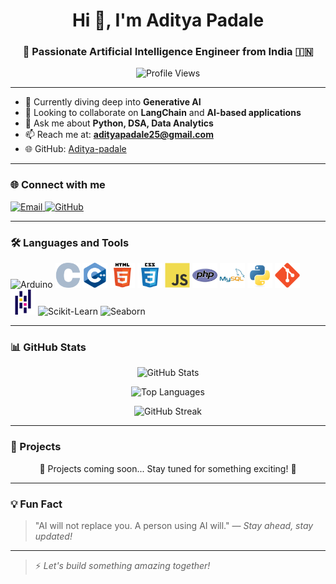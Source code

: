 <h1 align="center">Hi 👋, I'm Aditya Padale</h1>
<h3 align="center">🚀 Passionate Artificial Intelligence Engineer from India 🇮🇳</h3>

<p align="center">
  <img src="https://komarev.com/ghpvc/?username=Aditya-padale&label=👀+Profile+Views&color=brightgreen&style=for-the-badge" alt="Profile Views" />
</p>

---

- 🌱 Currently diving deep into **Generative AI**
- 🤝 Looking to collaborate on **LangChain** and **AI-based applications**
- 💬 Ask me about **Python, DSA, Data Analytics**
- 📫 Reach me at: **adityapadale25@gmail.com**
- 🌐 GitHub: [Aditya-padale](https://github.com/Aditya-padale)

---

### 🌐 Connect with me

<p align="left">
  <a href="mailto:adityapadale25@gmail.com" target="_blank">
    <img src="https://img.shields.io/badge/Email-D14836?style=for-the-badge&logo=gmail&logoColor=white" alt="Email" />
  </a>
  <a href="https://github.com/Aditya-padale" target="_blank">
    <img src="https://img.shields.io/badge/GitHub-100000?style=for-the-badge&logo=github&logoColor=white" alt="GitHub" />
  </a>
</p>

---

### 🛠️ Languages and Tools

<p align="left">
  <img src="https://cdn.worldvectorlogo.com/logos/arduino-1.svg" alt="Arduino" width="40" height="40"/>
  <img src="https://raw.githubusercontent.com/devicons/devicon/master/icons/c/c-original.svg" alt="C" width="40" height="40"/>
  <img src="https://raw.githubusercontent.com/devicons/devicon/master/icons/cplusplus/cplusplus-original.svg" alt="C++" width="40" height="40"/>
  <img src="https://raw.githubusercontent.com/devicons/devicon/master/icons/html5/html5-original-wordmark.svg" alt="HTML5" width="40" height="40"/>
  <img src="https://raw.githubusercontent.com/devicons/devicon/master/icons/css3/css3-original-wordmark.svg" alt="CSS3" width="40" height="40"/>
  <img src="https://raw.githubusercontent.com/devicons/devicon/master/icons/javascript/javascript-original.svg" alt="JavaScript" width="40" height="40"/>
  <img src="https://raw.githubusercontent.com/devicons/devicon/master/icons/php/php-original.svg" alt="PHP" width="40" height="40"/>
  <img src="https://raw.githubusercontent.com/devicons/devicon/master/icons/mysql/mysql-original-wordmark.svg" alt="MySQL" width="40" height="40"/>
  <img src="https://raw.githubusercontent.com/devicons/devicon/master/icons/python/python-original.svg" alt="Python" width="40" height="40"/>
  <img src="https://raw.githubusercontent.com/devicons/devicon/master/icons/git/git-original.svg" alt="Git" width="40" height="40"/>
  <img src="https://raw.githubusercontent.com/devicons/devicon/master/icons/pandas/pandas-original.svg" alt="Pandas" width="40" height="40"/>
  <img src="https://upload.wikimedia.org/wikipedia/commons/0/05/Scikit_learn_logo_small.svg" alt="Scikit-Learn" width="40" height="40"/>
  <img src="https://seaborn.pydata.org/_images/logo-mark-lightbg.svg" alt="Seaborn" width="40" height="40"/>
</p>

---

### 📊 GitHub Stats

<p align="center">
  <img src="https://github-readme-stats.vercel.app/api?username=Aditya-padale&show_icons=true&locale=en&theme=radical" alt="GitHub Stats" />
</p>
<p align="center">
  <img src="https://github-readme-stats.vercel.app/api/top-langs?username=Aditya-padale&show_icons=true&locale=en&layout=compact&theme=tokyonight" alt="Top Languages" />
</p>
<p align="center">
  <img src="https://github-readme-streak-stats.herokuapp.com/?user=Aditya-padale&theme=highcontrast" alt="GitHub Streak" />
</p>

---

### 🚀 Projects

<p align="center">
  🚧 Projects coming soon... Stay tuned for something exciting! 🚀  
</p>

---

### 💡 Fun Fact

> "AI will not replace you. A person using AI will." — *Stay ahead, stay updated!*

---

> ⚡ *Let's build something amazing together!*
